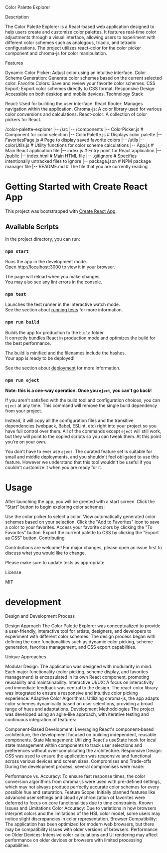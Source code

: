 Color Palette Explorer

Description

The Color Palette Explorer is a React-based web application designed to help users create and customize color palettes. It features real-time color adjustments through a visual interface, allowing users to experiment with different color schemes such as analogous, triadic, and tetradic configurations. The project utilizes react-color for the color picker component and chroma-js for color manipulation.

Features

Dynamic Color Picker: Adjust color using an intuitive interface.
Color Scheme Generation: Generate color schemes based on the current selected color.
Favorite Colors: Save and review your favorite color schemes.
CSS Export: Export color schemes directly to CSS format.
Responsive Design: Accessible on both desktop and mobile devices.
Technology Stack

React: Used for building the user interface.
React Router: Manages navigation within the application.
Chroma-js: A color library used for various color conversions and calculations.
React-color: A collection of color pickers for React.

/color-palette-explorer
|-- /src
    |-- /components
        |-- ColorPicker.js       # Component for color selection
        |-- ColorPalette.js      # Displays color palette
        |-- FavoritesPage.js     # Page to display saved favorite colors
    |-- /utils
        |-- colorUtils.js        # Utility functions for color scheme calculations
    |-- App.js                  # Main React application file
    |-- index.js                # Entry point for React application
|-- /public
    |-- index.html              # Main HTML file
|-- .gitignore                  # Specifies intentionally untracked files to ignore
|-- package.json                # NPM package manager file
|-- README.md                   # The file that you are currently reading

# Getting Started with Create React App

This project was bootstrapped with [Create React App](https://github.com/facebook/create-react-app).

## Available Scripts

In the project directory, you can run:

### `npm start`

Runs the app in the development mode.\
Open [http://localhost:3000](http://localhost:3000) to view it in your browser.

The page will reload when you make changes.\
You may also see any lint errors in the console.

### `npm test`

Launches the test runner in the interactive watch mode.\
See the section about [running tests](https://facebook.github.io/create-react-app/docs/running-tests) for more information.

### `npm run build`

Builds the app for production to the `build` folder.\
It correctly bundles React in production mode and optimizes the build for the best performance.

The build is minified and the filenames include the hashes.\
Your app is ready to be deployed!

See the section about [deployment](https://facebook.github.io/create-react-app/docs/deployment) for more information.

### `npm run eject`

**Note: this is a one-way operation. Once you `eject`, you can't go back!**

If you aren't satisfied with the build tool and configuration choices, you can `eject` at any time. This command will remove the single build dependency from your project.

Instead, it will copy all the configuration files and the transitive dependencies (webpack, Babel, ESLint, etc) right into your project so you have full control over them. All of the commands except `eject` will still work, but they will point to the copied scripts so you can tweak them. At this point you're on your own.

You don't have to ever use `eject`. The curated feature set is suitable for small and middle deployments, and you shouldn't feel obligated to use this feature. However we understand that this tool wouldn't be useful if you couldn't customize it when you are ready for it.

# Usage

After launching the app, you will be greeted with a start screen. Click the "Start" button to begin exploring color schemes:

Use the color picker to select a color.
View automatically generated color schemes based on your selection.
Click the "Add to Favorites" icon to save a color to your favorites.
Access your favorite colors by clicking the "To Favorites" button.
Export the current palette to CSS by clicking the "Export as CSS" button.
Contributing

Contributions are welcome! For major changes, please open an issue first to discuss what you would like to change.

Please make sure to update tests as appropriate.

License

MIT

# development

Design and Development Process

Design Approach
The Color Palette Explorer was conceptualized to provide a user-friendly, interactive tool for artists, designers, and developers to experiment with different color schemes. The design process began with defining the core functionalities such as dynamic color picking, scheme generation, favorites management, and CSS export capabilities.

Unique Approaches

Modular Design: The application was designed with modularity in mind. Each major functionality (color picking, scheme display, and favorites management) is encapsulated in its own React component, promoting reusability and maintainability.
Interactive UI/UX: A focus on interactivity and immediate feedback was central to the design. The react-color library was integrated to ensure a responsive and intuitive color picking experience.
Adaptive Color Algorithms: Utilizing chroma-js, the app adapts color schemes dynamically based on user selections, providing a broad range of hues and adaptations.
Development Methodologies
The project was developed using an agile-like approach, with iterative testing and continuous integration of features:

Component-Based Development: Leveraging React's component-based architecture, the development focused on building independent, reusable components.
State Management: Utilizing React's useState hook for local state management within components to track user selections and preferences without over-complicating the architecture.
Responsive Design: CSS was used to ensure the application was responsive and functional across various devices and screen sizes.
Compromises and Trade-offs
During the development process, several compromises were made:

Performance vs. Accuracy: To ensure fast response times, the color conversion algorithms from chroma-js were used with pre-defined settings, which may not always produce perfectly accurate color schemes for every possible hue and saturation.
Feature Scope: Initially planned features like advanced user settings and cloud synchronization of favorites were deferred to focus on core functionalities due to time constraints.
Known Issues and Limitations
Color Accuracy: Due to variations in how browsers interpret colors and the limitations of the HSL color model, some users may notice slight discrepancies in color representation.
Browser Compatibility: The application has been optimized for modern web browsers, but there may be compatibility issues with older versions of browsers.
Performance on Older Devices: Intensive color calculations and UI rendering may affect performance on older devices or browsers with limited processing capabilities.
